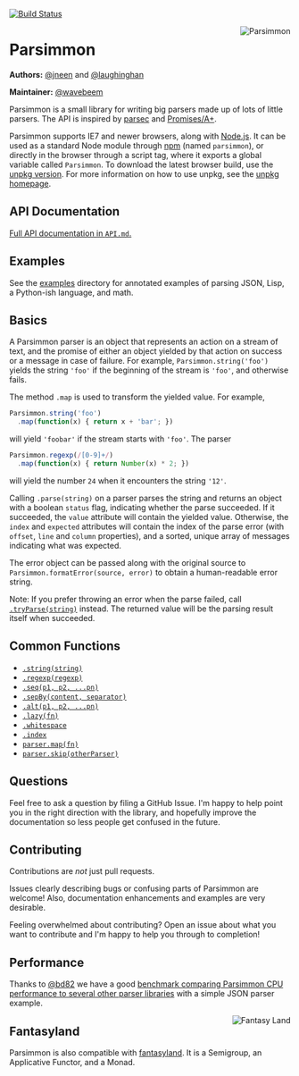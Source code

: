 <a href="https://travis-ci.org/jneen/parsimmon"><img alt="Build Status" src="https://api.travis-ci.org/jneen/parsimmon.svg"></a>

<a href="https://github.com/jneen/parsimmon"><img align="right" src="https://i.imgur.com/wyKOf.png" alt="Parsimmon"></a>

# Parsimmon

**Authors:** [@jneen][] and [@laughinghan][]

**Maintainer:** [@wavebeem][]

Parsimmon is a small library for writing big parsers made up of lots of little parsers. The API is inspired by [parsec][] and [Promises/A+][promises-aplus].

Parsimmon supports IE7 and newer browsers, along with [Node.js][]. It can be used as a standard Node module through [npm][] (named `parsimmon`), or directly in the browser through a script tag, where it exports a global variable called `Parsimmon`. To download the latest browser build, use the [unpkg version][]. For more information on how to use unpkg, see the [unpkg homepage][].

## API Documentation

[Full API documentation in `API.md`.][api]

## Examples

See the [examples][] directory for annotated examples of parsing JSON, Lisp, a Python-ish language, and math.

## Basics

A Parsimmon parser is an object that represents an action on a stream of text, and the promise of either an object yielded by that action on success or a message in case of failure. For example, `Parsimmon.string('foo')` yields the string `'foo'` if the beginning of the stream is `'foo'`, and otherwise fails.

The method `.map` is used to transform the yielded value. For example,

```javascript
Parsimmon.string('foo')
  .map(function(x) { return x + 'bar'; })
```

will yield `'foobar'` if the stream starts with `'foo'`. The parser

```javascript
Parsimmon.regexp(/[0-9]+/)
  .map(function(x) { return Number(x) * 2; })
```

will yield the number `24` when it encounters the string `'12'`.

Calling `.parse(string)` on a parser parses the string and returns an object with a boolean `status` flag, indicating whether the parse succeeded. If it succeeded, the `value` attribute will contain the yielded value. Otherwise, the `index` and `expected` attributes will contain the index of the parse error (with `offset`, `line` and `column` properties), and a sorted, unique array of messages indicating what was expected.

The error object can be passed along with the original source to `Parsimmon.formatError(source, error)` to obtain a human-readable error string.

Note: If you prefer throwing an error when the parse failed, call [`.tryParse(string)`](API.md#parsertryparseinput) instead. The returned value will be the parsing result itself when succeeded.

## Common Functions

- [`.string(string)`](API.md#parsimmonstringstring)
- [`.regexp(regexp)`](API.md#parsimmonregexpregexp)
- [`.seq(p1, p2, ...pn)`](API.md#parsimmonseqp1-p2-pn)
- [`.sepBy(content, separator)`](API.md#parsimmonsepbycontent)
- [`.alt(p1, p2, ...pn)`](API.md#parsimmonaltp1-p2-pn)
- [`.lazy(fn)`](API.md#parsimmonlazyfn)
- [`.whitespace`](API.md#parsimmonwhitespace)
- [`.index`](API.md#parsimmonindex)
- [`parser.map(fn)`](API.md#parsermapfn)
- [`parser.skip(otherParser)`](API.md#parserskipotherparser)

## Questions

Feel free to ask a question by filing a GitHub Issue. I'm happy to help point you in the right direction with the library, and hopefully improve the documentation so less people get confused in the future.

## Contributing

Contributions are *not* just pull requests.

Issues clearly describing bugs or confusing parts of Parsimmon are welcome! Also, documentation enhancements and examples are very desirable.

Feeling overwhelmed about contributing? Open an issue about what you want to contribute and I'm happy to help you through to completion!

## Performance

Thanks to [@bd82][] we have a good [benchmark comparing Parsimmon CPU performance to several other parser libraries][perf] with a simple JSON parser example.

<a href="https://github.com/fantasyland/fantasy-land"><img align="right" alt="Fantasy Land" src="https://github.com/fantasyland/fantasy-land/raw/master/logo.png"></a>

## Fantasyland

Parsimmon is also compatible with [fantasyland][]. It is a Semigroup, an Applicative Functor, and a Monad.

[@bd82]: https://github.com/bd82
[@laughinghan]: https://github.com/laughinghan
[@jneen]: https://github.com/jneen
[@wavebeem]: https://github.com/wavebeem

[api]: https://github.com/jneen/parsimmon/blob/master/API.md
[examples]: https://github.com/jneen/parsimmon/tree/master/examples

[unpkg homepage]: https://unpkg.com/#/
[unpkg version]: https://unpkg.com/parsimmon
[npm]: https://www.npmjs.com/
[node.js]: https://nodejs.org/en/
[promises-aplus]: https://promisesaplus.com/
[parsec]: https://hackage.haskell.org/package/parsec
[fantasyland]: https://github.com/fantasyland/fantasy-land
[perf]: https://sap.github.io/chevrotain/performance/
